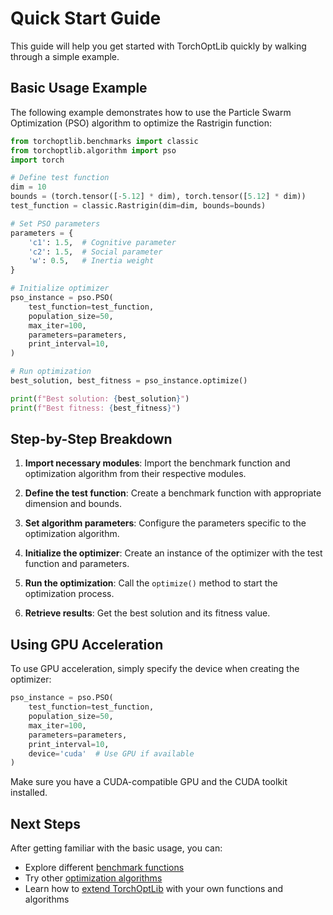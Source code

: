 # Quick Start Guide

This guide will help you get started with TorchOptLib quickly by walking through a simple example.

## Basic Usage Example

The following example demonstrates how to use the Particle Swarm Optimization (PSO) algorithm to optimize the Rastrigin function:

```python
from torchoptlib.benchmarks import classic
from torchoptlib.algorithm import pso
import torch

# Define test function
dim = 10
bounds = (torch.tensor([-5.12] * dim), torch.tensor([5.12] * dim))
test_function = classic.Rastrigin(dim=dim, bounds=bounds)

# Set PSO parameters
parameters = {
    'c1': 1.5,  # Cognitive parameter
    'c2': 1.5,  # Social parameter
    'w': 0.5,   # Inertia weight
}

# Initialize optimizer
pso_instance = pso.PSO(
    test_function=test_function,
    population_size=50,
    max_iter=100,
    parameters=parameters,
    print_interval=10,
)

# Run optimization
best_solution, best_fitness = pso_instance.optimize()

print(f"Best solution: {best_solution}")
print(f"Best fitness: {best_fitness}")
```

## Step-by-Step Breakdown

1. **Import necessary modules**: Import the benchmark function and optimization algorithm from their respective modules.

2. **Define the test function**: Create a benchmark function with appropriate dimension and bounds.

3. **Set algorithm parameters**: Configure the parameters specific to the optimization algorithm.

4. **Initialize the optimizer**: Create an instance of the optimizer with the test function and parameters.

5. **Run the optimization**: Call the `optimize()` method to start the optimization process.

6. **Retrieve results**: Get the best solution and its fitness value.

## Using GPU Acceleration

To use GPU acceleration, simply specify the device when creating the optimizer:

```python
pso_instance = pso.PSO(
    test_function=test_function,
    population_size=50,
    max_iter=100,
    parameters=parameters,
    print_interval=10,
    device='cuda'  # Use GPU if available
)
```

Make sure you have a CUDA-compatible GPU and the CUDA toolkit installed.

## Next Steps

After getting familiar with the basic usage, you can:

- Explore different [benchmark functions](benchmarks.md)
- Try other [optimization algorithms](algorithms.md)
- Learn how to [extend TorchOptLib](extending.md) with your own functions and algorithms

